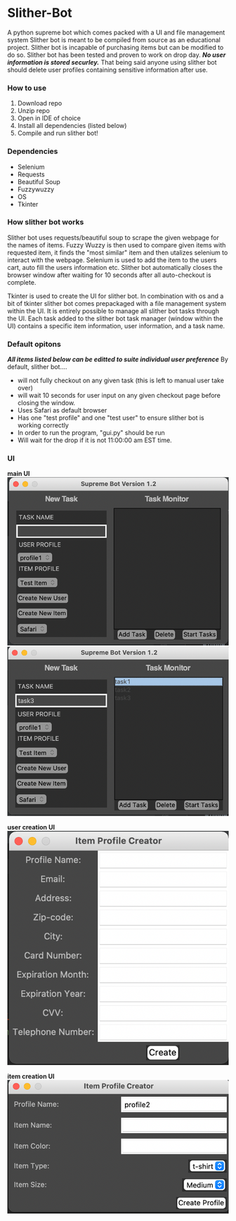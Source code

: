 # Slither-Bot
A python supreme bot which comes packed with a UI and file management system
Slither bot is meant to be compiled from source as an educational project. Slither bot is incapable of purchasing items but can be modified to do so. Slither bot has been tested and proven to work on drop day. ***No user information is stored securley.*** That being said anyone using slither bot should delete user profiles containing sensitive information after use. 

### How to use ###
1. Download repo
2. Unzip repo
3. Open in IDE of choice
4. Install all dependencies (listed below)
5. Compile and run slither bot!

### Dependencies ###
* Selenium
* Requests
* Beautiful Soup
* Fuzzywuzzy
* OS
* Tkinter

### How slither bot works ###
Slither bot uses requests/beautiful soup to scrape the given webpage for the names of items. Fuzzy Wuzzy is then used to compare given items with requested item, it finds the "most similar" item and then utalizes selenium to interact with the webpage. Selenium is used to add the item to the users cart, auto fill the users information etc. Slither bot automatically closes the browser window after waiting for 10 seconds after all auto-checkout is complete.

Tkinter is used to create the UI for slither bot. In combination with os and a bit of tkinter slither bot comes prepackaged with a file management system within the UI. It is entirely possible to manage all slither bot tasks through the UI. Each task added to the slither bot task manager (window within the UI) contains a specific item information, user information, and a task name. 

### Default opitons ###
***All items listed below can be editted to suite individual user preference***
By default, slither bot....
* will not fully checkout on any given task (this is left to manual user take over)
* will wait 10 seconds for user input on any given checkout page before closing the window.
* Uses Safari as default browser
* Has one "test profile" and one "test user" to ensure slither bot is working correctly
* In order to run the program, "gui.py" should be run
* Will wait for the drop if it is not 11:00:00 am EST time.

### UI ###
**main UI**
![alt text](https://github.com/Beaninator/Slither-Bot/blob/main/images/main-ui.png "UI-Main")
![alt text](https://github.com/Beaninator/Slither-Bot/blob/main/images/task-populated.png "UI-Populated")

**user creation UI**
![alt text](https://github.com/Beaninator/Slither-Bot/blob/main/images/user-create.png "user-Main")

**item creation UI**
![alt text](https://github.com/Beaninator/Slither-Bot/blob/main/images/item-create.png "item-Main")





